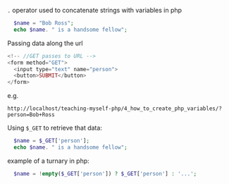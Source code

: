 `.` operator used to concatenate strings with variables in php

```php
  $name = "Bob Ross";
  echo $name. " is a handsome fellow";
```

Passing data along the url

```php
<!-- //GET passes to URL -->
<form method="GET"> 
  <input type="text" name="person">
  <button>SUBMIT</button>
</form>
```

e.g. 

```
http://localhost/teaching-myself-php/4_how_to_create_php_variables/?person=Bob+Ross
```

Using `$_GET` to retrieve that data:

```php
  $name = $_GET['person'];
  echo $name. " is a handsome fellow";
```

example of a turnary in php:

```php
  $name = !empty($_GET['person']) ? $_GET['person'] : '...';
```